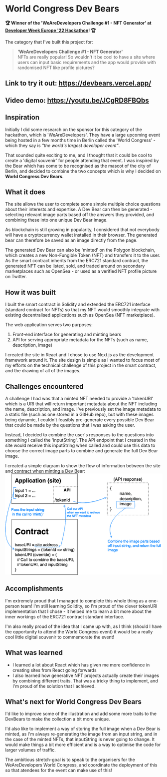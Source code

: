 # World Congress Dev Bears

**🏆 Winner of the 'WeAreDevelopers Challenge #1 - NFT Generator' at  [Developer Week Europe '22 Hackathon](https://dw-europe-2022-hackathon.devpost.com)! 🏆**

The category that I've built this project for:

>**'WeAreDevelopers Challenge #1 - NFT Generator'**\
> NFTs are really popular! So wouldn't it be cool to have a site where users can input basic requirements and the app would provide with randomised NFT like profile pictures?

## Link to try it out: https://devbears.vercel.app/
## Video demo: https://youtu.be/JCgRD8FBQbs
## Inspiration
Initially I did some research on the sponsor for this category of the hackathon, which is 'WeAreDevelopers'. They have a large upcoming event being hosted in a few months time in Berlin called the 'World Congress' - which they say is _"the world's largest developer event"_.

That sounded quite exciting to me, and I thought that it could be cool to create a 'digital souvenir' for people attending that event. I was inspired by the Bear which has come to be recognised as the mascot of the city of Berlin, and decided to combine the two concepts which is why I decided on **World Congress Dev Bears**.

## What it does
The site allows the user to complete some simple multiple choice questions about their interests and expertise. A Dev Bear can then be generated - selecting relevant image parts based off the answers they provided, and combining these into one unique Dev Bear image.

As blockchain is still growing in popularity, I considered that not everybody will have a cryptocurrency wallet installed in their browser. The generated bear can therefore be saved as an image directly from the page.

The generated Dev Bear can also be 'minted' on the Polygon blockchain, which creates a new Non-Fungible Token (NFT) and transfers it to the user. As the smart contract inherits from the ERC721 standard contract, the generated NFT can be listed, sold, and traded around on secondary marketplaces such as OpenSea - or used as a verified NFT profile picture on Twitter.

## How it was built
I built the smart contract in Solidity and extended the ERC721 interface (standard contract for NFTs) so that my NFT would smoothly integrate with existing decentralised applications such as OpenSea (NFT marketplace).

The web application serves two purposes:
1. Front-end interface for generating and minting bears
2. API for serving appropriate metadata for the NFTs (such as name, description, image)

I created the site in React and I chose to use Next.js as the development framework around it. The site design is simple as I wanted to focus most of my efforts on the technical challenge of this project in the smart contract, and the drawing of all of the images.

## Challenges encountered
A challenge I had was that a minted NFT needed to provide a 'tokenURI' which is a URI that will return important metadata about the NFT including the name, description, and image. I've previously set the image metadata to a static file (such as one stored in a GitHub repo), but with these images being dynamic, I couldn't feasibly pre-generate every possible Dev Bear that could be made by the questions that I was asking the user.

Instead, I decided to combine the user's responses to the questions into something I called the 'inputString'. The API endpoint that I created in the site would receive this inputString when called and could use this data to choose the correct image parts to combine and generate the full Dev Bear image.

I created a simple diagram to show the flow of information between the site and contract when minting a Dev Bear:
![Design diagram of the interactions between site and contract](res/site_contract_interaction.png)

## Accomplishments
I'm extremely proud that I managed to complete this whole thing as a one-person team! I'm still learning Solidity, so I'm proud of the clever tokenURI implementation that I chose - it helped me to learn a bit more about the inner workings of the ERC721 contract standard interface.

I'm also really proud of the idea that I came up with, as I think (should I have the opportunity to attend the World Congress event) it would be a really cool little digital souvenir to commemorate the event!

## What was learned
* I learned a lot about React which has given me more confidence in creating sites from React going forwards
* I also learned how generative NFT projects actually create their images by combining different traits. That was a tricky thing to implement, and I'm proud of the solution  that I achieved.

## What's next for World Congress Dev Bears
I'd like to improve some of the illustration and add some more traits to the DevBears to make the collection a bit more unique.

I'd also like to implement a way of storing the full image when a Dev Bear is minted, as I'm always re-generating the image from an input string, and in the case of the minted NFTs, that inputString is never going to change. It would make things a bit more efficient and is a way to optimise the code for larger volumes of traffic.

The ambitious stretch-goal is to speak to the organisers for the WeAreDevelopers World Congress, and coordinate the deployment of this so that atendees for the event can make use of this!
